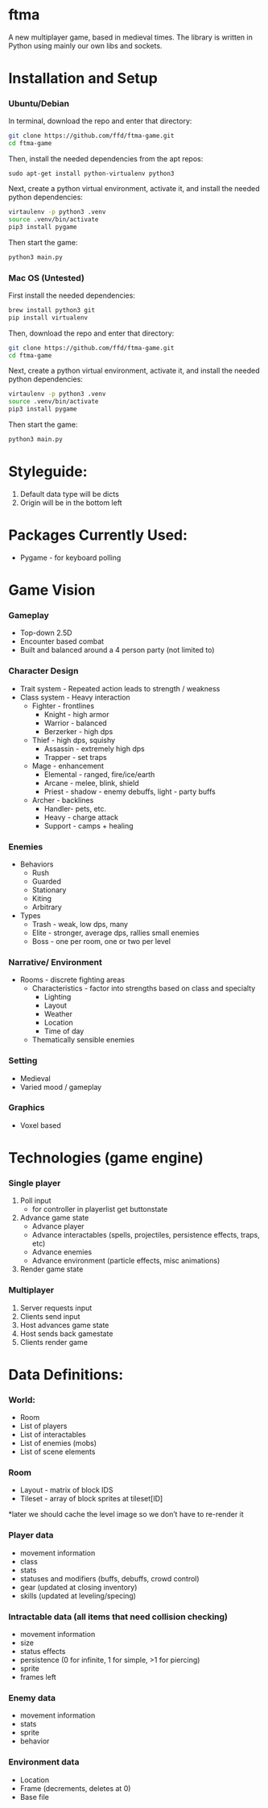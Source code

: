 # ftma
A new multiplayer game, based in medieval times. The library is written in Python using mainly our own libs and sockets.

# Installation and Setup


### Ubuntu/Debian

In terminal, download the repo and enter that directory: 

``` bash
git clone https://github.com/ffd/ftma-game.git
cd ftma-game
```

Then, install the needed dependencies from the apt repos: 

```sudo apt-get install python-virtualenv python3```

Next, create a python virtual environment, activate it, and install the needed python dependencies:

```bash
virtaulenv -p python3 .venv
source .venv/bin/activate
pip3 install pygame 
```

Then start the game:

``` bash
python3 main.py
```

### Mac OS (Untested)

First install the needed dependencies: 

``` bash
brew install python3 git
pip install virtualenv
```

Then, download the repo and enter that directory: 

``` bash
git clone https://github.com/ffd/ftma-game.git
cd ftma-game
```

Next, create a python virtual environment, activate it, and install the needed python dependencies:

```bash
virtaulenv -p python3 .venv
source .venv/bin/activate
pip3 install pygame 
```

Then start the game:

``` bash
python3 main.py
```

# Styleguide:
1. Default data type will be dicts
2. Origin will be in the bottom left

# Packages Currently Used:
 - Pygame - for keyboard polling

# Game Vision

### Gameplay
 - Top-down 2.5D
 - Encounter based combat
 - Built and balanced around a 4 person party (not limited to)
 

### Character Design
 - Trait system - Repeated action leads to strength / weakness
 - Class system - Heavy interaction
   - Fighter - frontlines
     - Knight - high armor
     - Warrior - balanced
     - Berzerker - high dps
   - Thief - high dps, squishy
     - Assassin - extremely high dps
     - Trapper - set traps
   - Mage - enhancement
     - Elemental - ranged, fire/ice/earth
     - Arcane - melee, blink, shield
     - Priest - shadow - enemy debuffs, light - party buffs
   - Archer - backlines
     - Handler- pets, etc.
     - Heavy - charge attack
     - Support - camps + healing

### Enemies
 - Behaviors
   - Rush
   - Guarded
   - Stationary
   - Kiting
   - Arbitrary
 - Types
   - Trash - weak, low dps, many
   - Elite - stronger, average dps, rallies small enemies
   - Boss - one per room, one or two per level

### Narrative/ Environment
 - Rooms - discrete fighting areas
   - Characteristics - factor into strengths based on class and specialty
     - Lighting
     - Layout
     - Weather
     - Location
     - Time of day
   - Thematically sensible enemies

### Setting
 - Medieval
 - Varied mood / gameplay

### Graphics
 - Voxel based

# Technologies (game engine)
### Single player
1. Poll input
   - for controller in playerlist get buttonstate
2. Advance game state
   - Advance player
   - Advance interactables (spells, projectiles, persistence effects, traps, etc)
   - Advance enemies
   - Advance environment (particle effects, misc animations)
3. Render game state

### Multiplayer
1. Server requests input
2. Clients send input
3. Host advances game state
4. Host sends back gamestate
5. Clients render game

# Data Definitions:
### World:
 - Room
 - List of players
 - List of interactables
 - List of enemies (mobs)
 - List of scene elements

### Room
 - Layout - matrix of block IDS
 - Tileset - array of block sprites at tileset[ID]

*later we should cache the level image so we don’t have to re-render it

### Player data
 - movement information
 - class
 - stats
 - statuses and modifiers (buffs, debuffs, crowd control)
 - gear (updated at closing inventory)
 - skills (updated at leveling/specing)

### Intractable data (all items that need collision checking)
 - movement information
 - size
 - status effects
 - persistence (0 for infinite, 1 for simple, >1 for piercing)
 - sprite
 - frames left

### Enemy data
 - movement information
 - stats
 - sprite
 - behavior

### Environment data
 - Location
 - Frame (decrements, deletes at 0)
 - Base file
